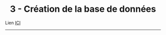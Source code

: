 <h1 align="center">3 - Création de la base de données</h1>

Lien [ICI](https://www.youtube.com/watch?v=MhVAwrujifQ&list=PLBq3aRiVuwyzI0MT4LhvwqkVenz5pF_DM&)

---
